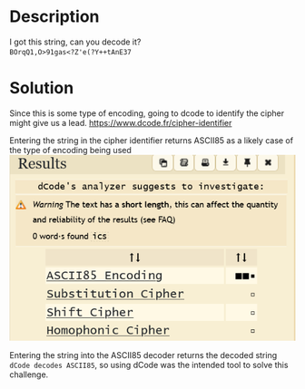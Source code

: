 # Description
I got this string, can you decode it?  
`BOrqQ1,O>91gas<?Z'e(?Y++tAnE37`

# Solution
Since this is some type of encoding, going to dcode to identify the cipher might give us a lead. https://www.dcode.fr/cipher-identifier

Entering the string in the cipher identifier returns ASCII85 as a likely case of the type of encoding being used
![](Screenshots/Pasted%20image%2020240320085613.png)

Entering the string into the ASCII85 decoder returns the decoded string `dCode decodes ASCII85`, so using dCode was the intended tool to solve this challenge.